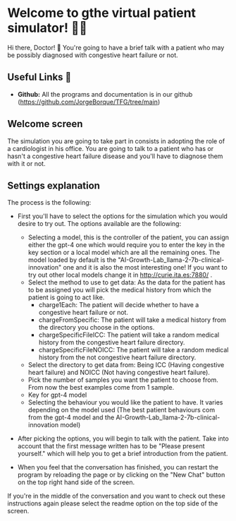 # Welcome to gthe virtual patient simulator! 🚀🤖

Hi there, Doctor! 👋 You're going to have a brief talk with a patient who may be possibly diagnosed with congestive heart failure or not.

## Useful Links 🔗

- **Github:** All the programs and documentation is in our github (https://github.com/JorgeBorque/TFG/tree/main)

## Welcome screen

The simulation you are going to take part in consists in adopting the role of a cardiologist in his office. 
You are going to talk to a patient who has or hasn't a congestive heart failure disease and you'll have to diagnose them with it or not.


## Settings explanation

The process is the following: 

- First you'll have to select the options for the simulation which you would desire to try out. The options available are the following:
    - Selecting a model, this is the controller of the patient, you can assign either the gpt-4 one which would require you to enter the key in the key section or a local model which are all the remaining ones. The model loaded by default is the "AI-Growth-Lab_llama-2-7b-clinical-innovation" one and it is also the most interesting one! If you want to try out other local models change it in http://curie.ita.es:7880/ .
    - Select the method to use to get data: As the data for the patient has to be assigned you will pick the medical history from which the patient is going to act like. 
        - charge1Each: The patient will decide whether to have a congestive heart failure or not.
        - chargeFromSpecific: The patient will take a medical history from the directory you choose in the options.
        - chargeSpecificFileICC: The patient will take a random medical history from the congestive heart failure directory.
        - chargeSpecificFileNOICC: The patient will take a random medical history from the not congestive heart failure directory.
    - Select the directory to get data from: Being ICC (Having congestive heart failure) and NOICC (Not having congestive heart failure).
    - Pick the number of samples you want the patient to choose from. From now the best examples come from 1 sample.
    - Key for gpt-4 model
    - Selecting the behaviour you would like the patient to have. It varies depending on the model used (The best patient behaviours com from the gpt-4 model and the AI-Growth-Lab_llama-2-7b-clinical-innovation model)

- After picking the options, you will begin to talk with the patient. Take into account that the first message written has to be "Please present yourself." which will help you to get a brief introduction from the patient.

- When you feel that the conversation has finished, you can restart the program by reloading the page or by clicking on the "New Chat" button on the top right hand side of the screen.


If you're in the middle of the conversation and you want to check out these instructions again please select the readme option on the top side of the screen.
